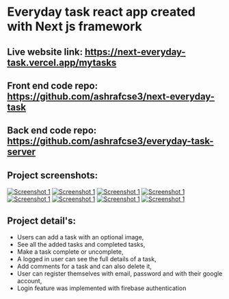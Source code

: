 # Everyday task react app created with Next js framework

## Live website link: https://next-everyday-task.vercel.app/mytasks
## Front end code repo: https://github.com/ashrafcse3/next-everyday-task
## Back end code repo: https://github.com/ashrafcse3/everyday-task-server

## Project screenshots:
[![Screenshot 1](https://i.ibb.co/KFf2P54/Screenshot-2023-01-07-at-12-00-17-pm.png)](https://i.ibb.co/6gTHMy9/Screenshot-2023-01-07-at-12-00-17-pm.png)
[![Screenshot 1](https://i.ibb.co/DM0LZz3/Screenshot-2023-01-07-at-12-00-06-pm.png)](https://i.ibb.co/6gTHMy9/Screenshot-2023-01-07-at-12-00-17-pm.png)
[![Screenshot 1](https://i.ibb.co/y65WzH7/Screenshot-2023-01-07-at-11-59-45-am.png)](https://i.ibb.co/6gTHMy9/Screenshot-2023-01-07-at-12-00-17-pm.png)
[![Screenshot 1](https://i.ibb.co/tpvVkHx/Screenshot-2023-01-07-at-11-59-38-am.png)](https://i.ibb.co/6gTHMy9/Screenshot-2023-01-07-at-12-00-17-pm.png)
[![Screenshot 1](https://i.ibb.co/Fm0Kgcm/Screenshot-2023-01-07-at-11-59-27-am.png)](https://i.ibb.co/6gTHMy9/Screenshot-2023-01-07-at-12-00-17-pm.png)
[![Screenshot 1](https://i.ibb.co/vXNv2gq/Screenshot-2023-01-07-at-11-59-16-am.png)](https://i.ibb.co/6gTHMy9/Screenshot-2023-01-07-at-12-00-17-pm.png)
[![Screenshot 1](https://i.ibb.co/jrmzjQw/Screenshot-2023-01-07-at-11-59-04-am.png)](https://i.ibb.co/6gTHMy9/Screenshot-2023-01-07-at-12-00-17-pm.png)
[![Screenshot 1](https://i.ibb.co/kJBz3RT/Screenshot-2023-01-07-at-11-58-49-am.png)](https://i.ibb.co/6gTHMy9/Screenshot-2023-01-07-at-12-00-17-pm.png)

## Project detail's: 
* Users can add a task with an optional image, 
* See all the added tasks and completed tasks,
* Make a task complete or uncomplete, 
* A logged in user can see the full details of a task, 
* Add comments for a task and can also delete it, 
* User can register themselves with email, password and with their google account, 
* Login feature was implemented with firebase authentication